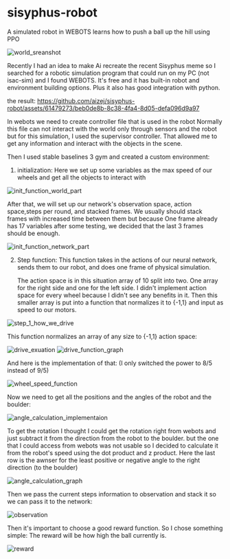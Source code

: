 # sisyphus-robot
A simulated robot in WEBOTS learns how to push a ball up the hill using PPO

![world_sreanshot](https://github.com/aizej/sisyphus-robot/assets/61479273/5afdc343-01af-429f-a3c0-1eeea04d99d2)

Recently I had an idea to make Ai recreate the recent Sisyphus meme so I searched for a robotic simulation program that could run on my PC (not isac-sim) and I found WEBOTS.
It's free and it has built-in robot and environment building options. Plus it also has good integration with python.

the result:
https://github.com/aizej/sisyphus-robot/assets/61479273/beb0de8b-8c38-4fa4-8d05-defa096d9a97



In webots we need to create controller file that is used in the robot Normally this file can not interact with the world only through sensors and the robot but for this simulation, I used the supervisor controller. That allowed me to get any information and interact with the objects in the scene.

Then I used stable baselines 3 gym and created a custom environment:
1) initialization:
  Here we set up some variables as the max speed of our wheels and get all the objects to interact with

![init_function_world_part](https://github.com/aizej/sisyphus-robot/assets/61479273/c9f23292-2eb6-448e-ac71-f46141767040)

  After that, we will set up our network's observation space, action space,steps per round, and stacked frames.
  We usually should stack frames with increased time between them but because One frame already has 17 variables after some testing, we decided that the last 3 frames should be enough.
  
![init_function_network_part](https://github.com/aizej/sisyphus-robot/assets/61479273/51eeddd8-dd9e-42df-b77a-5d89506607b7)


2) Step function:
   This function takes in the actions of our neural network, sends them to our robot, and does one frame of physical simulation.
   
   The action space is in this situation array of 10 split into two.
   One array for the right side and one for the left side.
   I didn't implement action space for every wheel because I didn't see any benefits in it.
   Then this smaller array is put into a function that normalizes it to {-1,1}
   and input as speed to our motors.

![step_1_how_we_drive](https://github.com/aizej/sisyphus-robot/assets/61479273/6eec7a6a-cb8d-48ff-8865-e53c40c5e328)


  This function normalizes an array of any size to  {-1,1} action space:


![drive_exuation](https://github.com/aizej/sisyphus-robot/assets/61479273/2ddae8c0-157e-4b6d-86d2-366e50fd451b)
![drive_function_graph](https://github.com/aizej/sisyphus-robot/assets/61479273/323cb82a-e95b-4c04-b9d2-ddac8041fa14)


  And here is the implementation of that:
  (I only switched the power to 8/5 instead of 9/5)

![wheel_speed_function](https://github.com/aizej/sisyphus-robot/assets/61479273/9b16fd02-8ac2-4bf3-a9d4-095c6fe57209)

 Now we need to get all the positions and the angles of the robot and the boulder:

 ![angle_calculation_implementaion](https://github.com/aizej/sisyphus-robot/assets/61479273/2c11ce1e-73d1-43de-a4e2-9710938a9675)


To get the rotation I thought I could get the rotation right from webots and just subtract it from the direction from the robot to the boulder.
but the one that I could access from webots was not usable so I decided to calculate it from the robot's speed using the dot product and z product.
Here the last row is the awnser for the least positive or negative angle to the right direction (to the boulder)

![angle_calculation_graph](https://github.com/aizej/sisyphus-robot/assets/61479273/7af3c3b2-18fe-42bf-a84c-b74ab8022244)

Then we pass the current steps information to observation and stack it so we can pass it to the network:

![observation](https://github.com/aizej/sisyphus-robot/assets/61479273/76c308e4-05fd-4a91-9eee-8fef1dcb40fb)

Then it's important to choose a good reward function. So I chose something simple:
The reward will be how high the ball currently is.

![reward](https://github.com/aizej/sisyphus-robot/assets/61479273/4fa5962b-0bf1-40fd-b7c6-f9220dc99879)










